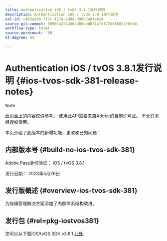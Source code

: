```yaml
---
title: Authentication iOS / tvOS 3.8.1发行说明
description: Authentication iOS / tvOS 3.8.1发行说明
exl-id: c403a80b-717c-4274-8d86-d96b7e81e624
source-git-commit: 8896fa2242664d09ddd871af8f72d8858d1f0d50
workflow-type: tm+mt
source-wordcount: '89'
ht-degree: 0%

---
```


# Authentication iOS / tvOS 3.8.1发行说明 {#ios-tvos-sdk-381-release-notes}

>[!NOTE]
>
>此页面上的内容仅供参考。 使用此API需要来自Adobe的当前许可证。 不允许未经授权使用。

本页介绍了此版本的新增功能、更改和已知问题：

## 内部版本号 {#build-no-ios-tvos-sdk-381}

Adobe Pass身份验证： iOS / tvOS 3.8.1

发行日期： 2023年5月26日



## 发行版概述 {#overview-ios-tvos-sdk-381}

为存储管理解决方案添加了内部体系结构改进。

## 发行包 {#rel=pkg-iostvos381}

您可以从下载iOS/tvOS SDK v3.8.1 [此处](https://tve.zendesk.com/hc/en-us/articles/204963209).
